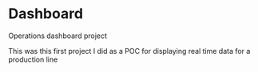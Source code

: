 # Dashboard
Operations dashboard project


This was this first project I did as a POC for displaying real time data for a production line
